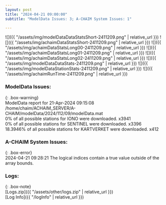 ```yaml
---
layout: post
title: "2024-04-21 09:00:00"
subtitle: "ModelData Issues: 3; A-CHAIM System Issues: 1"

---
```


![]({{ "/assets/img/modelDataDataStatsShort-2411209.png" | relative_url }})
![]({{ "/assets/img/achaimDataStatsShort-2411209.png" | relative_url }})
![]({{ "/assets/img/achaimDataStatsLong00-2411209.png" | relative_url }})
![]({{ "/assets/img/achaimDataStatsLong01-2411209.png" | relative_url }})
![]({{ "/assets/img/achaimDataStatsLong02-2411209.png" | relative_url }})
![]({{ "/assets/img/modelDataDataStats-2411209.png" | relative_url }})
![]({{ "/assets/img/modelDataStationStats-2411209.png" | relative_url }})
![]({{ "/assets/img/achaimRunTime-2411209.png" | relative_url }})


### ModelData Issues:  
  
{: .box-warning}  
 ModelData report for 21-Apr-2024 09:15:08   
 /home/chaim/ACHAIM_SERVER/A-CHAIM/modelData/2024/112/09/modelData.mat   
 0% of all possible stations for IONO were downloaded. x3941   
 0% of all possible stations for SENTINEL were downloaded. x3396   
 18.3946% of all possible stations for KARTVERKET were downloaded. x412   
  
### A-CHAIM System Issues:  
  
{: .box-error}  
2024-04-21 09:28:21 The logical indices contain a true value outside of the array bounds.  

### Logs:  
  
{: .box-note}  
[Logs.zip]({{ "/assets/other/logs.zip" | relative_url }})  
[Log Info]({{ "/logInfo" | relative_url }})  
